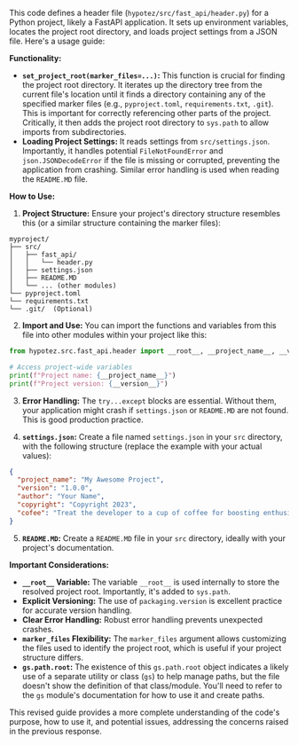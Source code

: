 This code defines a header file (`hypotez/src/fast_api/header.py`) for a Python project, likely a FastAPI application.  It sets up environment variables, locates the project root directory, and loads project settings from a JSON file.  Here's a usage guide:

**Functionality:**

* **`set_project_root(marker_files=...)`:**  This function is crucial for finding the project root directory.  It iterates up the directory tree from the current file's location until it finds a directory containing any of the specified marker files (e.g., `pyproject.toml`, `requirements.txt`, `.git`).  This is important for correctly referencing other parts of the project.  Critically, it then adds the project root directory to `sys.path` to allow imports from subdirectories.
* **Loading Project Settings:** It reads settings from `src/settings.json`.  Importantly, it handles potential `FileNotFoundError` and `json.JSONDecodeError` if the file is missing or corrupted, preventing the application from crashing.  Similar error handling is used when reading the `README.MD` file.

**How to Use:**

1. **Project Structure:**  Ensure your project's directory structure resembles this (or a similar structure containing the marker files):

```
myproject/
├── src/
│   ├── fast_api/
│   │   └── header.py
│   ├── settings.json
│   ├── README.MD
│   └── ... (other modules)
└── pyproject.toml
└── requirements.txt
└── .git/  (Optional)
```

2. **Import and Use:** You can import the functions and variables from this file into other modules within your project like this:

```python
from hypotez.src.fast_api.header import __root__, __project_name__, __version__

# Access project-wide variables
print(f"Project name: {__project_name__}")
print(f"Project version: {__version__}")
```


3. **Error Handling:** The `try...except` blocks are essential.  Without them, your application might crash if `settings.json` or `README.MD` are not found.  This is good production practice.


4. **`settings.json`:** Create a file named `settings.json` in your `src` directory, with the following structure (replace the example with your actual values):

```json
{
  "project_name": "My Awesome Project",
  "version": "1.0.0",
  "author": "Your Name",
  "copyright": "Copyright 2023",
  "cofee": "Treat the developer to a cup of coffee for boosting enthusiasm in development: https://boosty.to/hypo69"
}
```

5. **`README.MD`:** Create a `README.MD` file in your `src` directory, ideally with your project's documentation.


**Important Considerations:**

* **`__root__` Variable:** The variable `__root__` is used internally to store the resolved project root.  Importantly, it's added to `sys.path`.
* **Explicit Versioning:** The use of `packaging.version` is excellent practice for accurate version handling.
* **Clear Error Handling:** Robust error handling prevents unexpected crashes.
* **`marker_files` Flexibility:** The `marker_files` argument allows customizing the files used to identify the project root, which is useful if your project structure differs.
* **`gs.path.root`:** The existence of this `gs.path.root` object indicates a likely use of a separate utility or class (`gs`) to help manage paths, but the file doesn't show the definition of that class/module.   You'll need to refer to the `gs` module's documentation for how to use it and create paths.


This revised guide provides a more complete understanding of the code's purpose, how to use it, and potential issues, addressing the concerns raised in the previous response.